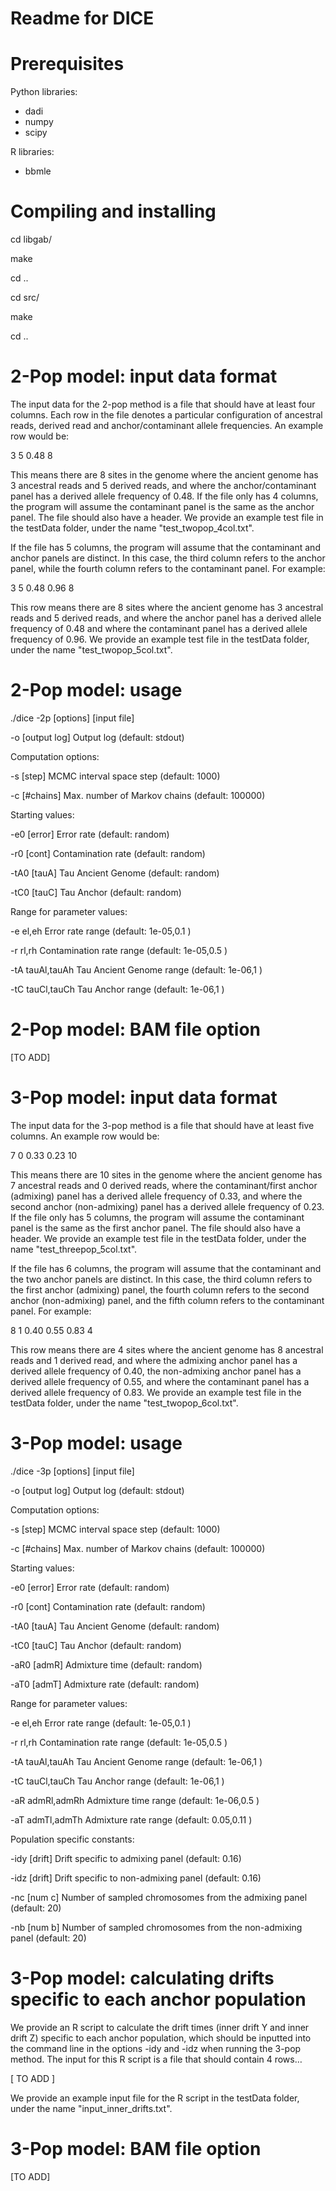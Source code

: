 # Readme for DICE

# Prerequisites

Python libraries:
- dadi
- numpy
- scipy

R libraries:
- bbmle

# Compiling and installing

cd libgab/

make

cd ..

cd src/

make

cd ..

# 2-Pop model: input data format

The input data for the 2-pop method is a file that should have at least four columns. Each row in the file denotes a particular configuration of ancestral reads, derived read and anchor/contaminant allele frequencies. An example row would be:

3	5	0.48	8

This means there are 8 sites in the genome where the ancient genome has 3 ancestral reads and 5 derived reads, and where the anchor/contaminant panel has a derived allele frequency of 0.48. If the file only has 4 columns, the program will assume the contaminant panel is the same as the anchor panel. The file should also have a header. We provide an example test file in the testData folder, under the name "test_twopop_4col.txt".

If the file has 5 columns, the program will assume that the contaminant and anchor panels are distinct. In this case, the third column refers to the anchor panel, while the fourth column refers to the contaminant panel. For example:

3	5	0.48	0.96	8

This row means there are 8 sites where the ancient genome has 3 ancestral reads and 5 derived reads, and where the anchor panel has a derived allele frequency of 0.48 and where the contaminant panel has a derived allele frequency of 0.96. We provide an example test file in the testData folder, under the name "test_twopop_5col.txt".


# 2-Pop model: usage

./dice -2p [options]  [input file]

-o     [output log]		Output log (default: stdout)

Computation options:

-s     [step]			MCMC interval space step (default: 1000)

-c     [#chains]		Max. number of Markov chains (default: 100000)

Starting values:

-e0     [error]			Error rate         (default: random)

-r0     [cont]			Contamination rate (default: random)

-tA0    [tauA]			Tau Ancient Genome        (default: random)

-tC0    [tauC]			Tau Anchor    (default: random)

Range for parameter values:

-e     el,eh			Error rate range          (default: 1e-05,0.1 )

-r     rl,rh			Contamination rate range  (default: 1e-05,0.5 )

-tA    tauAl,tauAh		Tau Ancient Genome range         (default: 1e-06,1   )

-tC    tauCl,tauCh		Tau Anchor range     (default: 1e-06,1   )



# 2-Pop model: BAM file option

[TO ADD]

# 3-Pop model: input data format

The input data for the 3-pop method is a file that should have at least five columns. An example row would be:

7	0	0.33	0.23	10


This means there are 10 sites in the genome where the ancient genome has 7 ancestral reads and 0 derived reads, where the contaminant/first anchor (admixing) panel has a derived allele frequency of 0.33, and where the second anchor (non-admixing) panel has a derived allele frequency of 0.23. If the file only has 5 columns, the program will assume the contaminant panel is the same as the first anchor panel. The file should also have a header. We provide an example test file in the testData folder, under the name "test_threepop_5col.txt".

If the file has 6 columns, the program will assume that the contaminant and the two anchor panels are distinct. In this case, the third column refers to the first anchor (admixing) panel, the fourth column refers to the second anchor (non-admixing) panel, and the fifth column refers to the contaminant panel. For example:

8	1	0.40	0.55	0.83	4

This row means there are 4 sites where the ancient genome has 8 ancestral reads and 1 derived read, and where the admixing anchor panel has a derived allele frequency of 0.40, the non-admixing anchor panel has a derived allele frequency of 0.55, and where the contaminant panel has a derived allele frequency of 0.83. We provide an example test file in the testData folder, under the name "test_twopop_6col.txt".


# 3-Pop model: usage

./dice -3p [options]  [input file]

-o     [output log]		Output log (default: stdout)

Computation options:

-s     [step]			MCMC interval space step (default: 1000)

-c     [#chains]		Max. number of Markov chains (default: 100000)

Starting values:

-e0     [error]			Error rate         (default: random)

-r0     [cont]			Contamination rate (default: random)

-tA0    [tauA]			Tau Ancient Genome        (default: random)

-tC0    [tauC]			Tau Anchor    (default: random)

-aR0    [admR]			Admixture time     (default: random)

-aT0    [admT]			Admixture rate     (default: random)

Range for parameter values:

-e     el,eh			Error rate range          (default: 1e-05,0.1 )

-r     rl,rh			Contamination rate range  (default: 1e-05,0.5 )

-tA    tauAl,tauAh		Tau Ancient Genome range         (default: 1e-06,1   )

-tC    tauCl,tauCh		Tau Anchor range     (default: 1e-06,1   )

-aR    admRl,admRh		Admixture time range      (default: 1e-06,0.5 )

-aT    admTl,admTh		Admixture rate range      (default: 0.05,0.11 )

Population specific constants:

-idy     [drift]		Drift specific to admixing panel (default: 0.16)

-idz     [drift]		Drift specific to non-admixing panel (default: 0.16)

-nc      [num c]		Number of sampled chromosomes from the admixing panel (default: 20)

-nb      [num b]		Number of sampled chromosomes from the non-admixing panel (default: 20)


# 3-Pop model: calculating drifts specific to each anchor population

We provide an R script to calculate the drift times (inner drift Y and inner drift Z) specific to each anchor population, which should be inputted into the command line in the options -idy and -idz when running the 3-pop method. The input for this R script is a file that should contain 4 rows…

[ TO ADD ]

We provide an example input file for the R script in the testData folder, under the name "input_inner_drifts.txt".

# 3-Pop model: BAM file option

[TO ADD]
